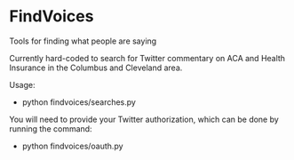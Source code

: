 # FindVoices
Tools for finding what people are saying

Currently hard-coded to search for Twitter commentary on ACA and Health Insurance in the Columbus and Cleveland area.

Usage:
- python findvoices/searches.py

You will need to provide your Twitter authorization, which can be done by running the command:
- python findvoices/oauth.py

